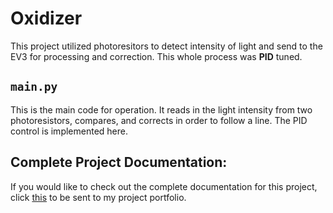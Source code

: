 # Oxidizer

This project utilized photoresitors to detect intensity of light and send to the EV3 for processing and correction. This whole process was **PID** tuned. 

## ```main.py```

This is the main code for operation. It reads in the light intensity from two photoresistors, compares, and corrects in order to follow a line. The PID control is implemented here. 

## Complete Project Documentation: 

If you would like to check out the complete documentation for this project, click [this](https://owengervais.myportfolio.com/the-oxidizer) to be sent to my project portfolio.
